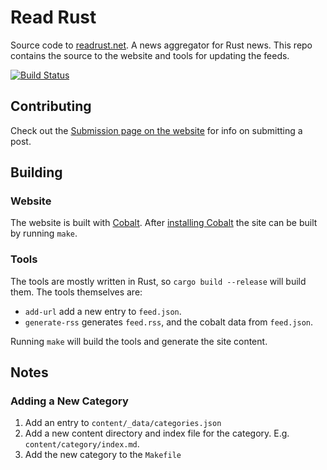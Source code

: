 # Read Rust

Source code to [readrust.net][self]. A news aggregator for Rust news.
This repo contains the source to the website and tools for updating the feeds.

[![Build Status](https://travis-ci.org/wezm/read-rust.svg?branch=master)](https://travis-ci.org/wezm/read-rust)

## Contributing

Check out the [Submission page on the website][contributing] for info on
submitting a post.

## Building

### Website

The website is built with [Cobalt]. After [installing Cobalt][install-cobalt]
the site can be built by running `make`.

### Tools

The tools are mostly written in Rust, so `cargo build --release` will build
them. The tools themselves are:

* `add-url` add a new entry to `feed.json`.
* `generate-rss` generates `feed.rss`, and the cobalt data from `feed.json`.

Running `make` will build the tools and generate the site content.

## Notes

### Adding a New Category

1. Add an entry to `content/_data/categories.json`
2. Add a new content directory and index file for the category. E.g. `content/category/index.md`.
3. Add the new category to the `Makefile`

[self]: https://readrust.net/
[contributing]: https://readrust.net/submit.html
[#Rust2018]: https://blog.rust-lang.org/2018/01/03/new-years-rust-a-call-for-community-blogposts.html
[Cobalt]: http://cobalt-org.github.io/
[install-cobalt]: http://cobalt-org.github.io/docs/install.html
